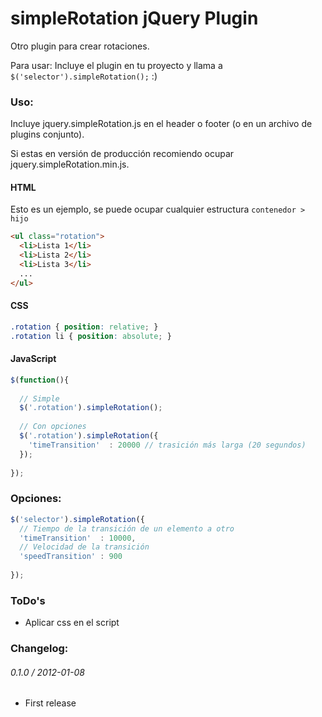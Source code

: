 simpleRotation jQuery Plugin
==

Otro plugin para crear rotaciones.

Para usar: Incluye el plugin en tu proyecto y llama a `$('selector').simpleRotation();` :)

### Uso:

Incluye jquery.simpleRotation.js en el header o footer (o en un archivo de plugins conjunto).

Si estas en versión de producción recomiendo ocupar jquery.simpleRotation.min.js.

#### HTML
Esto es un ejemplo, se puede ocupar cualquier estructura `contenedor > hijo`
```html
<ul class="rotation">
  <li>Lista 1</li>
  <li>Lista 2</li>
  <li>Lista 3</li>
  ...
</ul>
```

#### CSS
```css
.rotation { position: relative; }
.rotation li { position: absolute; }
```

#### JavaScript
```js
$(function(){
  
  // Simple
  $('.rotation').simpleRotation();
  
  // Con opciones
  $('.rotation').simpleRotation({
    'timeTransition'  : 20000 // trasición más larga (20 segundos)
  });
  
});
```

### Opciones:

```js
$('selector').simpleRotation({
  // Tiempo de la transición de un elemento a otro
  'timeTransition'  : 10000,
  // Velocidad de la transición 
  'speedTransition' : 900
  
});
```

### ToDo's

* Aplicar css en el script

### Changelog:

###### 0.1.0 / 2012-01-08
* First release

